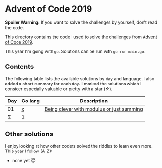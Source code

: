Advent of Code 2019
===================

**Spoiler Warning:** If you want to solve the challenges by yourself, don't read the code.

This directory contains the code I used to solve the challenges from [Advent of Code 2019](http://adventofcode.com/2019).

This year I'm going with `go`. Solutions can be run with `go run main.go`.

Contents
--------

The following table lists the available solutions by day and language. I also
added a short summary for each day. I marked the solutions which I consider
especially valuable or pretty with a star (☆).

Day | Go lang   | Description
----|-----------|--------------------------------------------------------------
01  | [x][go01] | [Being clever with modulus or just summing][aoc01]
Σ   |         1 |

Other solutions
---------------

I enjoy looking at how other coders solved the riddles to learn even more. This
year I follow (A-Z):

* none yet 😇

 [aoc01]: http://adventofcode.com/2019/day/1
 [go01]: day01/main.go
